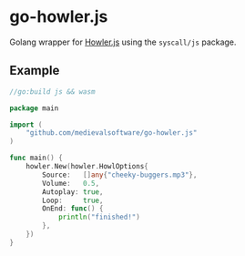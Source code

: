 # go-howler.js

Golang wrapper for [Howler.js](https://github.com/goldfire/howler.js) using the `syscall/js` package.

## Example

```go
//go:build js && wasm

package main

import (
	"github.com/medievalsoftware/go-howler.js"
)

func main() {
	howler.New(howler.HowlOptions{
		Source:   []any{"cheeky-buggers.mp3"},
		Volume:   0.5,
		Autoplay: true,
		Loop:     true,
		OnEnd: func() {
			println("finished!")
		},
	})
}
```